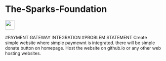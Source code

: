# The-Sparks-Foundation
<img height="30" src="https://img.shields.io/badge/The Sparks Foundation-black.svg?&style=for-the-badge&logo=TheSparksFoundation&logoColor=blue" />
<br><br>
#PAYMENT GATEWAY INTEGRATION
#PROBLEM STATEMENT
Create simple website where simple paymewnt is integrated.
there will be simple donate button on homepage.
Host the website on github.io or any other web hosting websites.
